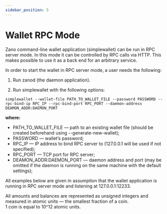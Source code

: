 ```yaml
---
sidebar_position: 5
---
```


# Wallet RPC Mode

Zano command-line wallet application (simplewallet) can be run in RPC server mode. In this mode it can be controlled by RPC calls via HTTP. This makes possible to use it as a back end for an arbitrary service.

In order to start the wallet in RPC server mode, a user needs the following:

1. Run zanod (the daemon application).

2. Run simplewallet with the following options:

```shell shell
simplewallet --wallet-file PATH_TO_WALLET_FILE --password PASSWORD --rpc-bind-ip RPC_IP --rpc-bind-port RPC_PORT --daemon-address DEAMON_ADDR:DAEMON_PORT
```

**where:**

- PATH_TO_WALLET_FILE — path to an existing wallet file (should be created beforehand using --generate-new-wallet);
- PASSWORD — wallet’s password;
- RPC_IP — IP address to bind RPC server to (127.0.0.1 will be used if not specified);
- RPC_PORT — TCP port for RPC server;
- DEAMON_ADDR:DAEMON_PORT — daemon address and port (may be omitted if the daemon is running on the same machine with the default settings);

All examples below are given in assumption that the wallet application is running in RPC server mode and listening at 127.0.0.1:12233.

All amounts and balances are represented as unsigned integers and measured in atomic units — the smallest fraction of a coin.  
1 coin is equal to 10^12 atomic units.
